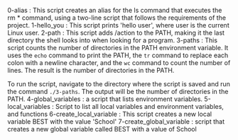 0-alias : This script creates an alias for the ls command that executes the rm * command, using a two-line script that follows the requirements of the project.
1-hello_you : This script prints 'hello user', where user is the current Linux user.
2-path : This script adds /action to the PATH, making it the last directory the shell looks into when looking for a program.
3-paths : This script counts the number of directories in the PATH environment variable. It uses the `echo` command to print the PATH, the `tr` command to replace each colon with a newline character, and the `wc` command to count the number of lines. The result is the number of directories in the PATH.

To run the script, navigate to the directory where the script is saved and run the command `./3-paths`. The output will be the number of directories in the PATH.
4-global_variables : a script that lists environment variables.
5-local_variables : Script to list all local variables and environment variables, and functions
6-create_local_variable : This script creates a new local variable BEST with the value 'School'
7-create_global_variable : script that creates a new global variable called BEST with a value of School
